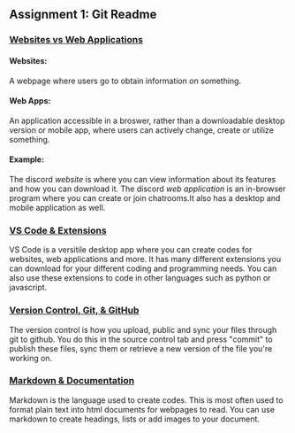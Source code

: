 ## Assignment 1: Git Readme

### <ins>Websites vs Web Applications</ins>

#### **Websites:**

A webpage where users go to obtain information on something.

#### **Web Apps:**

An application accessible in a broswer, rather than a downloadable desktop version or mobile app, where users can actively change, create or utilize something.

#### **Example:**

The discord _website_ is where you can view information about its features and how you can download it. The discord _web application_ is an in-browser program where you can create or join chatrooms.It also has a desktop and mobile application as well.

### <ins>VS Code & Extensions </ins>

VS Code is a versitile desktop app where you can create codes for websites, web applications and more. It has many different extensions you can download for your different coding and programming needs. You can also use these extensions to code in other languages such as python or javascript.

### <ins>Version Control, Git, & GitHub</ins>

The version control is how you upload, public and sync your files through git to github. You do this in the source control tab and press "commit" to publish these files, sync them or retrieve a new version of the file you're working on.

### <ins>Markdown & Documentation</ins>

Markdown is the language used to create codes. This is most often used to format plain text into html documents for webpages to read. You can use markdown to create headings, lists or add images to your document.